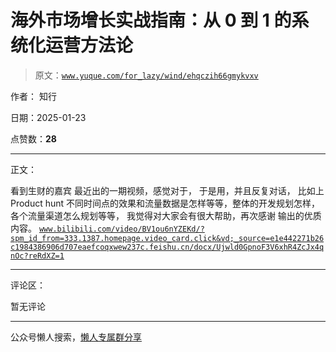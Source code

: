# 海外市场增长实战指南：从 0 到 1 的系统化运营方法论

> 原文：[`www.yuque.com/for_lazy/wind/ehqczih66gmykvxv`](https://www.yuque.com/for_lazy/wind/ehqczih66gmykvxv)

作者： 知行

日期：2025-01-23

点赞数：**28**

* * *

正文：

看到生财的嘉宾 最近出的一期视频，感觉对于， 于是用，并且反复对话， 比如上 Product
hunt 不同时间点的效果和流量数据是怎样等等，整体的开发规划怎样，各个流量渠道怎么规划等等， 我觉得对大家会有很大帮助，再次感谢 输出的优质内容。 [`www.bilibili.com/video/BV1ou6nYZEKd/?spm_id_from=333.1387.homepage.video_card.click&vd;_source=e1e442271b26c1984386906d707eaefc`](https://www.bilibili.com/video/BV1ou6nYZEKd/?spm_id_from=333.1387.homepage.video_card.click&vd;_source=e1e442271b26c1984386906d707eaefc)[`oqxwew237c.feishu.cn/docx/Ujwld0GpnoF3V6xhR4ZcJx4qnOc?reRdXZ=1`](https://oqxwew237c.feishu.cn/docx/Ujwld0GpnoF3V6xhR4ZcJx4qnOc?reRdXZ=1)

* * *

评论区：

暂无评论

* * *

公众号懒人搜索，[懒人专属群分享](https://lazybook.fun/#/blog/group)